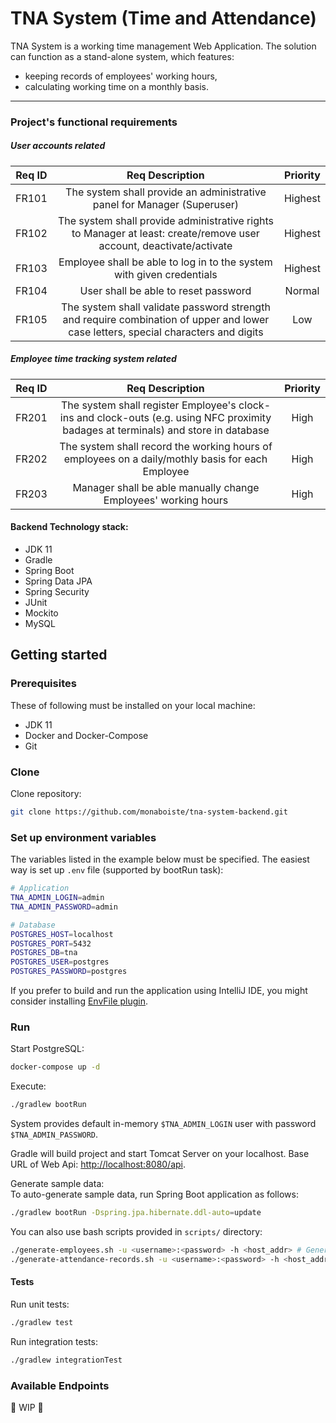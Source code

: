 # TNA System (Time and Attendance)
TNA System is a working time management Web Application. The solution can 
function as a stand-alone system, which features:
- keeping records of employees' working hours,
- calculating working time on a monthly basis.  

___
### Project's functional requirements
##### User accounts related
| Req ID| Req Description | Priority |
|:-----:|:---------------:|:--------:|
| FR101 | The system shall provide an administrative panel for Manager (Superuser) | Highest |
| FR102 | The system shall provide administrative rights to Manager at least: create/remove user account, deactivate/activate | Highest |
| FR103 | Employee shall be able to log in to the system with given credentials | Highest |
| FR104 | User shall be able to reset password | Normal |
| FR105 | The system shall validate password strength and require combination of upper and lower case letters, special characters and digits | Low |
##### Employee time tracking system related
| Req ID| Req Description | Priority |
|:-----:|:---------------:|:--------:|
| FR201 | The system shall register Employee's clock-ins and clock-outs (e.g. using NFC proximity badages at terminals) and store in database | High |
| FR202 | The system shall record the working hours of employees on a daily/mothly basis for each Employee | High |
| FR203 | Manager shall be able manually change Employees' working hours | High |

#### Backend Technology stack:
* JDK 11
* Gradle
* Spring Boot
* Spring Data JPA
* Spring Security
* JUnit
* Mockito
* MySQL

## Getting started
### Prerequisites
These of following must be installed on your local machine:  
 * JDK 11  
 * Docker and Docker-Compose  
 * Git  

### Clone
Clone repository:
```sh
git clone https://github.com/monaboiste/tna-system-backend.git
```  

### Set up environment variables
The variables listed in  the example below must be specified. 
The easiest way is set up ``.env`` file (supported by bootRun task): 
```sh
# Application
TNA_ADMIN_LOGIN=admin
TNA_ADMIN_PASSWORD=admin

# Database
POSTGRES_HOST=localhost
POSTGRES_PORT=5432
POSTGRES_DB=tna
POSTGRES_USER=postgres
POSTGRES_PASSWORD=postgres
```
If you prefer to build and run the application using IntelliJ IDE, 
you might consider installing [EnvFile plugin](https://plugins.jetbrains.com/plugin/7861-envfile).

### Run
Start PostgreSQL:
```sh
docker-compose up -d
```

Execute:  
```sh
./gradlew bootRun
```
System provides default in-memory ``$TNA_ADMIN_LOGIN`` user with password ``$TNA_ADMIN_PASSWORD``.

Gradle will build project and start Tomcat Server on your localhost. Base URL of Web Api: [http://localhost:8080/api](http://localhost:8080/api).

Generate sample data:  
To auto-generate sample data, run Spring Boot application as follows:
```sh
./gradlew bootRun -Dspring.jpa.hibernate.ddl-auto=update
```

You can also use bash scripts provided in ``scripts/`` directory:
```sh
./generate-employees.sh -u <username>:<password> -h <host_addr> # Generate some employee data
./generate-attendance-records.sh -u <username>:<password> -h <host_addr> # Generate attendance data
```

#### Tests
Run unit tests:
```sh
./gradlew test
```  
Run integration tests:
```sh
./gradlew integrationTest
```  
### Available Endpoints
🚧 WIP 🚧

